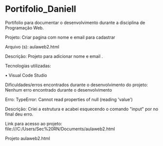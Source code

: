 # Portifolio_Daniell
Portifolio para documentar o desenvolvimento durante a disciplina de Programação Web.


Projeto: Criar pagina com nome e email para cadastrar

Arquivo (s): aulaweb2.html


Descrição: Projeto para adicionar nome e email .

Tecnologias utilizadas:

• Visual Code Studio

Dificuldades/erros encontrados durante o desenvolvimento do projeto: Nenhum erro encontrado durante o desenvolvimento 

Erro: TypeError: Cannot read properties of null (reading 'value')

Descrição: Criei a estrutura e acabei esquecendo o comando "input" por no final deu erro.

Link para acesso ao projeto: file:///C:/Users/Sec%20RN/Documents/aulaweb2.html

Projeto aulaweb2.html
